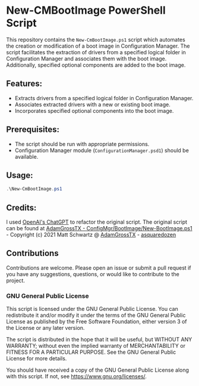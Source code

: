 # New-CMBootImage PowerShell Script

This repository contains the `New-CmBootImage.ps1` script which automates the creation or modification of a boot image in Configuration Manager. The script facilitates the extraction of drivers from a specified logical folder in Configuration Manager and associates them with the boot image. Additionally, specified optional components are added to the boot image.

## Features:

- Extracts drivers from a specified logical folder in Configuration Manager.
- Associates extracted drivers with a new or existing boot image.
- Incorporates specified optional components into the boot image.

## Prerequisites:

- The script should be run with appropriate permissions.
- Configuration Manager module (`ConfigurationManager.psd1`) should be available.

## Usage:

```powershell
.\New-CmBootImage.ps1
```

## Credits:
I used [OpenAI's ChatGPT](https://chat.openai.com/) to refactor the original script.
The original script can be found at [AdamGrossTX - ConfigMgr/BootImage/New-BootImage.ps1](https://github.com/AdamGrossTX/Toolbox/blob/bf59c0cf153c1b0f489f8e0135d86a05d221b66e/ConfigMgr/BootImage/New-BootImage.ps1)
        - Copyright (c) 2021 Matt Schwartz @ [AdamGrossTX](https://github.com/AdamGrossTX) - [asquaredozen](https://www.asquaredozen.com)

## Contributions

Contributions are welcome. Please open an issue or submit a pull request if you have any suggestions, questions, or would like to contribute to the project.

### GNU General Public License
This script is licensed under the GNU General Public License. You can redistribute it and/or modify it under the terms of the GNU General Public License as published by the Free Software Foundation, either version 3 of the License or any later version. 

The script is distributed in the hope that it will be useful, but WITHOUT ANY WARRANTY; without even the implied warranty of MERCHANTABILITY or FITNESS FOR A PARTICULAR PURPOSE. See the GNU General Public License for more details.

You should have received a copy of the GNU General Public License along with this script. If not, see <https://www.gnu.org/licenses/>.